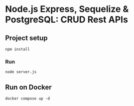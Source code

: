 # Node.js Express, Sequelize & PostgreSQL: CRUD Rest APIs

## Project setup
```
npm install
```

### Run
```
node server.js
```

## Run on Docker

```
docker compose up -d
```
